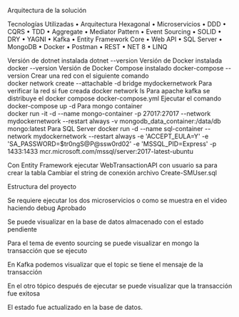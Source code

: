 Arquitectura de la solución 
 
Tecnologías Utilizadas 
•	Arquitectura Hexagonal
•	Microservicios
•	DDD
•	CQRS
•	TDD
•	Aggregate
•	Mediator Pattern
•	Event Sourcing
•	SOLID
•	DRY
•	YAGNI
•	Kafka
•	Entity Framework Core
•	Web API
•	SQL Server
•	MongoDB
•	Docker
•	Postman
•	REST
•	NET 8
•	LINQ

Versión de dotnet instalada 
dotnet --version 
Versión de Docker instalada 
docker --version
Versión de Docker Compose instalado
docker-compose --version 
Crear una red con el siguiente comando  
docker network create --attachable -d bridge mydockernetwork
Para verificar la red si fue creada 
docker network ls
Para apache kafka se distribuye el docker compose 
docker-compose.yml
Ejecutar el comando 
docker-compose up -d
Para mongo container  
docker run -it -d --name mongo-container -p 27017:27017 --network mydockernetwork --restart always -v mongodb_data_container:/data/db mongo:latest
Para SQL Server
docker run -d --name sql-container --network mydockernetwork --restart always -e 'ACCEPT_EULA=Y' -e 'SA_PASSWORD=$tr0ngS@P@ssw0rd02' -e 'MSSQL_PID=Express' -p 1433:1433 mcr.microsoft.com/mssql/server:2017-latest-ubuntu
 
Con Entity Framework ejecutar WebTransactionAPI con usuario sa para crear la tabla 
Cambiar el string de conexión archivo Create-SMUser.sql
 
 

Estructura del proyecto
 
Se requiere ejecutar los dos microservicios o como se muestra en el video haciendo debug 
Aprobado 
 
Se puede visualizar en la base de datos almacenado con el estado pendiente 
 
Para el tema de evento sourcing se puede visualizar en mongo la transacción que se ejecuto 
 
En Kafka podemos visualizar que el topic se tiene el mensaje de la transacción 
 
En el otro tópico después de ejecutar se puede visualizar que la transacción fue exitosa 
 
El estado fue actualizado en la base de datos. 
 
